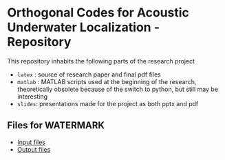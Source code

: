 # Orthogonal Codes for Acoustic Underwater Localization - Repository

This repository inhabits the following parts of the research project

- `latex` : source of research paper and final pdf files
- `matlab` : MATLAB scripts used at the beginning of the research, theoretically obsolete because of the switch to python, but still may be interesting
- `slides`: presentations made for the project as both pptx and pdf

## Files for WATERMARK

 - [Input files](https://cloud.tuhh.de/index.php/s/nzFWafieoWYAyRg)
 - [Output files](https://cloud.tuhh.de/index.php/s/46oF6AzB32PS2AP)
